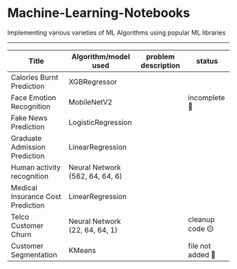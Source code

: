 # Machine-Learning-Notebooks
Implementing various varieties of ML Algorithms using popular ML libraries <br>

- - - -

| Title | Algorithm/model used | problem description | status |
| ---- | -------------------- | ------------------- | ------ |
| Calories Burnt Prediction | XGBRegressor | | |
| Face Emotion Recognition | MobileNetV2 | | incomplete 🔴 |
| Fake News Prediction | LogisticRegression | | | 
| Graduate Admission Prediction | LinearRegression | |
| Human activity recognition | Neural Network <br>(562, 64, 64, 6) | |
| Medical Insurance Cost Prediction | LinearRegression | |
| Telco Customer Churn | Neural Network <br>(22, 64, 64, 1) | | cleanup code 🟡| 
| Customer Segmentation | KMeans | | file not added 🔴|
